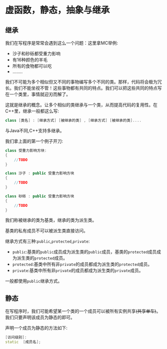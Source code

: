 ﻿# 虚函数，静态，抽象与继承

## 继承

我们在写程序是常常会遇到这么一个问题：这里拿MC举例:

* 沙子和砂砾都受重力影响
* 有16种颜色的羊毛
* 所有的食物都可以吃
* ........

我们不可能为多个相似但又不同的事物编写多个不同的类。那样，代码将会极为冗长。我们不能坐视不管！这些事物都有共同的特点。我们可以把这些共同的特点写在一个类里，事情就迎刃而解了。

这就是继承的概念。让多个相似的类继承与一个类，从而提高代码的复用性。在C++里，继承一般都这么写:

```cpp
class [类名] : [继承方式] [被继承的类] , [继承方式] [被继承的类]....
```

与Java不同,C++支持多继承。

我们拿上面的第一个例子开刀:

```cpp
class 受重力影响方块:
{
    //TODO
}

class 沙子 : public 受重力影响方块
{
    //TODO
}

class 砂砾 : public 受重力影响方块
{
    //TODO
}
```

我们称被继承的类为基类，继承的类为派生类。

基类的私有成员不可以被派生类直接访问。

继承方式有三种:`public`,`protected`,`private`:

* `public`:基类的`public`成员成为派生类的`public`成员，基类的`protected`成员成为派生类的`protected`成员。
* `protected`:基类中所有非`private`的成员都成为派生类的`protected`成员。
* `private`:基类中所有非`private`的成员都成为派生类的`private`成员。

一般都使用`public`继承方式。

## 静态

在写程序时，我们可能希望某一个类的一个成员可以被所有实例共享~~(共享单车)~~。我们只要声明该成员为静态的即可。

声明一个成员为静态的方法如下:

```cpp
[访问级别]:
static  [成员名];
```

